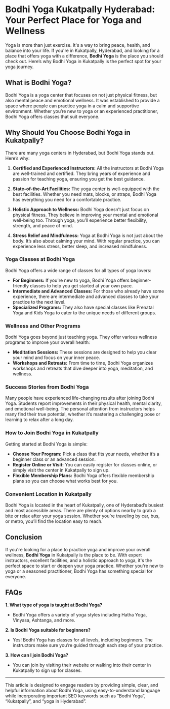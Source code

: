 # **Bodhi Yoga Kukatpally Hyderabad: Your Perfect Place for Yoga and Wellness**

Yoga is more than just exercise. It's a way to bring peace, health, and balance into your life. If you're in Kukatpally, Hyderabad, and looking for a place that offers yoga with a difference, **Bodhi Yoga** is the place you should check out. Here’s why Bodhi Yoga in Kukatpally is the perfect spot for your yoga journey.

## What is Bodhi Yoga?

Bodhi Yoga is a yoga center that focuses on not just physical fitness, but also mental peace and emotional wellness. It was established to provide a space where people can practice yoga in a calm and supportive environment. Whether you’re new to yoga or an experienced practitioner, Bodhi Yoga offers classes that suit everyone.

## Why Should You Choose Bodhi Yoga in Kukatpally?

There are many yoga centers in Hyderabad, but Bodhi Yoga stands out. Here’s why:

1. **Certified and Experienced Instructors:** All the instructors at Bodhi Yoga are well-trained and certified. They bring years of experience and passion for teaching yoga, ensuring you get the best guidance.
   
2. **State-of-the-Art Facilities:** The yoga center is well-equipped with the best facilities. Whether you need mats, blocks, or straps, Bodhi Yoga has everything you need for a comfortable practice.

3. **Holistic Approach to Wellness:** Bodhi Yoga doesn’t just focus on physical fitness. They believe in improving your mental and emotional well-being too. Through yoga, you’ll experience better flexibility, strength, and peace of mind.

4. **Stress Relief and Mindfulness:** Yoga at Bodhi Yoga is not just about the body. It’s also about calming your mind. With regular practice, you can experience less stress, better sleep, and increased mindfulness.

### Yoga Classes at Bodhi Yoga

Bodhi Yoga offers a wide range of classes for all types of yoga lovers:

- **For Beginners:** If you're new to yoga, Bodhi Yoga offers beginner-friendly classes to help you get started at your own pace.
- **Intermediate and Advanced Classes:** For those who already have some experience, there are intermediate and advanced classes to take your practice to the next level.
- **Specialized Programs:** They also have special classes like Prenatal Yoga and Kids Yoga to cater to the unique needs of different groups.

### Wellness and Other Programs

Bodhi Yoga goes beyond just teaching yoga. They offer various wellness programs to improve your overall health:

- **Meditation Sessions:** These sessions are designed to help you clear your mind and focus on your inner peace.
- **Workshops and Retreats:** From time to time, Bodhi Yoga organizes workshops and retreats that dive deeper into yoga, meditation, and wellness.

### Success Stories from Bodhi Yoga

Many people have experienced life-changing results after joining Bodhi Yoga. Students report improvements in their physical health, mental clarity, and emotional well-being. The personal attention from instructors helps many find their true potential, whether it’s mastering a challenging pose or learning to relax after a long day.

### How to Join Bodhi Yoga in Kukatpally

Getting started at Bodhi Yoga is simple:

- **Choose Your Program:** Pick a class that fits your needs, whether it’s a beginner class or an advanced session.
- **Register Online or Visit:** You can easily register for classes online, or simply visit the center in Kukatpally to sign up.
- **Flexible Membership Plans:** Bodhi Yoga offers flexible membership plans so you can choose what works best for you.

### Convenient Location in Kukatpally

Bodhi Yoga is located in the heart of Kukatpally, one of Hyderabad’s busiest and most accessible areas. There are plenty of options nearby to grab a bite or relax after your yoga session. Whether you’re traveling by car, bus, or metro, you’ll find the location easy to reach.

## Conclusion

If you're looking for a place to practice yoga and improve your overall wellness, **Bodhi Yoga** in Kukatpally is the place to be. With expert instructors, excellent facilities, and a holistic approach to yoga, it's the perfect space to start or deepen your yoga practice. Whether you're new to yoga or a seasoned practitioner, Bodhi Yoga has something special for everyone.

## FAQs

**1. What type of yoga is taught at Bodhi Yoga?**
   - Bodhi Yoga offers a variety of yoga styles including Hatha Yoga, Vinyasa, Ashtanga, and more.

**2. Is Bodhi Yoga suitable for beginners?**
   - Yes! Bodhi Yoga has classes for all levels, including beginners. The instructors make sure you’re guided through each step of your practice.

**3. How can I join Bodhi Yoga?**
   - You can join by visiting their website or walking into their center in Kukatpally to sign up for classes.

---

This article is designed to engage readers by providing simple, clear, and helpful information about Bodhi Yoga, using easy-to-understand language while incorporating important SEO keywords such as “Bodhi Yoga”, “Kukatpally”, and “yoga in Hyderabad”.
